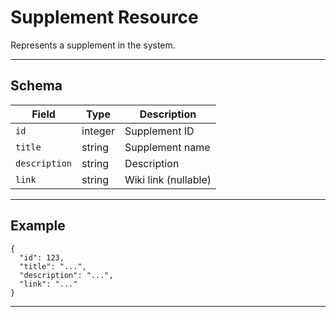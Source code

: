 # Supplement Resource

Represents a supplement in the system.


---

## Schema
| Field         | Type    | Description                |
|-------------- |---------|----------------------------|
| `id`          | integer | Supplement ID              |
| `title`       | string  | Supplement name            |
| `description` | string  | Description                |
| `link`        | string  | Wiki link (nullable)       |

---

## Example
```
{
  "id": 123,
  "title": "...",
  "description": "...",
  "link": "..."
}
```

---
